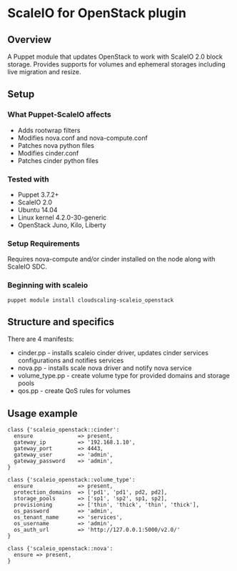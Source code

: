 # ScaleIO for OpenStack plugin

## Overview

A Puppet module that updates OpenStack to work with ScaleIO 2.0 block storage.
Provides supports for volumes and ephemeral storages including live migration and resize.

## Setup

### What Puppet-ScaleIO affects

* Adds rootwrap filters
* Modifies nova.conf and nova-compute.conf
* Patches nova python files
* Modifies cinder.conf
* Patches cinder python files

### Tested with

* Puppet 3.7.2+
* ScaleIO 2.0
* Ubuntu 14.04
* Linux kernel 4.2.0-30-generic
* OpenStack Juno, Kilo, Liberty

### Setup Requirements

Requires nova-compute and/or cinder installed on the node along with ScaleIO SDC.

### Beginning with scaleio
  ```
  puppet module install cloudscaling-scaleio_openstack
  ```

## Structure and specifics

There are 4 manifests:
  * cinder.pp - installs scaleio cinder driver, updates cinder services configurations and notifies services
  * nova.pp   - installs scale nova driver and notify nova service
  * volume_type.pp - create volume type for provided domains and storage pools
  * qos.pp - create QoS rules for volumes

## Usage example
  ```
  class {'scaleio_openstack::cinder':
    ensure              => present,
    gateway_ip          => '192.168.1.10',
    gateway_port        => 4443,
    gateway_user        => 'admin',
    gateway_password    => 'admin',
  }

  class {'scaleio_openstack::volume_type':
    ensure              => present,
    protection_domains  => ['pd1', 'pd1', pd2, pd2],
    storage_pools       => ['sp1', 'sp2', sp1, sp2],
    provisioning        => ['thin', 'thick', 'thin', 'thick'],
    os_password         => 'admin',
    os_tenant_name      => 'services',
    os_username         => 'admin',
    os_auth_url         => 'http://127.0.0.1:5000/v2.0/'
  }

  class {'scaleio_openstack::nova':
    ensure => present,
  }
  ```
